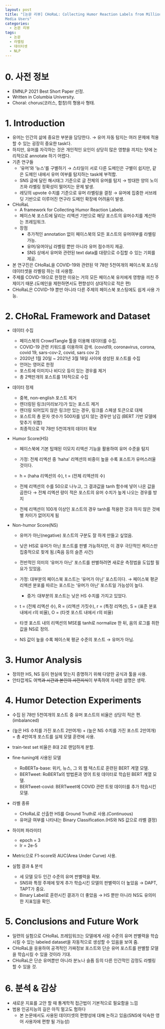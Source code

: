 ```yaml
---
layout: post
title: "[논문 리뷰] CHoRaL: Collecting Humor Reaction Labels from Millions of Social
Media Users"
categories:
  - 논문 리뷰
tags:
  - 논문
  - 라벨링
  - 데이터셋
  - NLP
---
```


# 0. 사전 정보

- EMNLP 2021 Best Short Paper 선정.
- Written in Columbia University.
- Choral: chorus(코러스, 합창)의 형용사 형태.

# 1. Introduction

- 유머는 인간의 삶에 중요한 부분을 담당한다. → 유머 자동 탐지는 여러 문제에 적용할 수 있는 굉장히 중요한 task다.
- 하지만, 유머를 자각하는 것은 개인적인 요인이 상당히 많은 영향을 끼치는 탓에 논리적으로 annotate 하기 어렵다.
- 기존 연구들
    - ‘유머’와 ‘뉴스’를 구별하기 → 스타일이 서로 다른 도메인은 구별이 쉽지만, 같은 도메인 내에서 유머 여부를 탐지하는 task에 부적합.
    - SNS 글에 달린 해시태그 기준으로 글 전체의 유머를 탐지 → 방대한 양의 노이즈와 라벨링 정확성이 떨어지는 문제 발생.
    - 레딧의 upvote 수치를 기준으로 유머 라벨링을 결정 → 유머에 집중한 서브레딧 기반으로 이루어진 연구라 도메인 확장에 어려움이 발생.
- CHoRaL
    - A framework for Collecting Humor Reaction Labels.
    - 페이스북 포스트에 달리는 리엑션 기반으로 해당 포스트의 유머수치를 계산하는 프레임워크.
    - 장점
        - 추가적인 annotation 없이 페이스북의 모든 포스트의 유머여부를 라벨링 가능.
        - 유머/유머아님 라벨링 뿐만 아니라 유머 점수까지 제공.
        - SNS 상에서 유머와 관련된 text data를 대량으로 수집할 수 있는 기회를 제공.
- 본 연구진은 CHoRaL을 COVID-19와 관련된 약 78만 5천여개의 페이스북 포스팅 데이터셋을 라벨링 하는 데 사용함.
- 주제를 COVID-19으로 한정한 이유는 거의 모든 페이스북 유저에게 영향을 끼친 주제이기 때문.(도메인을 제한하면서도 편향성이 상대적으로 적은 편)
- CHoRaL은 COVID-19 뿐만 아니라 다른 주제의 페이스북 포스팅에도 쉽게 사용 가능.

# 2. CHoRaL Framework and Dataset

- 데이터 수집
    - 페이스북의 CrowdTangle 툴을 이용해 데이터를 수집.
    - COVID-19 관련 키워드를 이용하여 검색. (covid19, coronavirus, corona, covid 19, sars-cov-2, covid, sars cov 2)
    - 2020년 1월 20일 ~ 2021년 3월 18일 사이에 생성된 포스트를 수집
    - 언어는 영어로 한정
    - 포스트에 이미지나 비디오 등이 있는 경우를 제거
    - 총 2백만개의 포스트를 1차적으로 수집
- 데이터 정제
    - 중복, non-english 포스트 제거
    - 렌더링된 링크(미리보기)가 있는 포스트 제거
    - 렌더링 되어있지 않은 링크만 있는 경우, 링크를 스페셜 토큰으로 대체
    - 포스트의 총 문자 갯수가 500자를 넘지 않는 경우만 남김 (BERT 기반 모델에 맞추기 위함)
    - 최종적으로 약 78만 5천여개의 데이터 확보
- Humor Score(HS)
    
    - 페이스북에 기본 탑재된 이모지 리엑션 기능을 활용하여 유머 수준을 탐지
    - 가정: 전체 리엑션 중 ‘haha’ 리엑션의 비중이 높을 수록 포스트가 유머스러울 것이다.

        
    - h = (haha 리엑션의 수), t = (전체 리엑션의 수)
    - 전체 리엑션의 수를 50으로 나누고, 그 결과값을 tanh 함수에 넣어 나온 값을 곱한다 → 전체 리엑션 량이 적은 포스트의 유머 수치가 높게 나오는 경우를 방지
    - 전체 리엑션이 100개 이상인 포스트의 경우 tanh를 적용한 것과 하지 않은 것에 별 차이가 없어지게 됨
- Non-humor Score(NS)
    - 유머가 아닌(negative) 포스트의 구분도 잘 하게 만들고 싶었음.
    - 낮은 HS로 유머가 아닌 포스트를 판별 가능하지만, 이 경우 극단적인 케이스만 집중적으로 찾게 됨.(죽음 등의 슬픈 사건)
    - 전반적인 의미의 ‘유머가 아닌’ 포스트를 판별하려면 새로운 측정법을 도입할 필요가 있었음.
    - 가정: 대부분의 페이스북 포스트는 ‘유머가 아닌’ 포스트이다. → 페이스북 평균 리엑션 분포를 따르는 포스트는 ‘유머가 아닌’ 포스트일 가능성이 높다.
        - 증거: 대부분의 포스트는 낮은 HS 수치를 가지고 있었다.
        
    - t = (전체 리엑션 수), R = (리엑션 가짓수), r = (특정 리엑션), S = (표준 분포 내에서 r의 비율), O = (타겟 포스트 내에서 r의 비율)
    - 타겟 포스트 내의 리엑션의 MSE를 tanh로 normalize 한 뒤, 음의 로그를 취한 값을 NS로 정의.
    - NS 값이 높을 수록 페이스북 평균 수준의 포스트 → 유머가 아님.

# 3. Humor Analysis


- 정의한 HS, NS 등이 현실에 맞는지 증명하기 위해 다양한 공식과 툴을 사용.
- 안타깝게도 여백~~과 시간과 본인의 사전지식~~이 부족하여 자세한 설명은 생략.

# 4. Humor Detection Experiments

- 수집 된 78만 5천여개의 포스트 중 유머 포스트의 비율은 상당히 적은 편.(imbalanced)
- (높은 HS 수치를 가진 포스트 2만여개) + (높은 NS 수치를 가진 포스트 2만여개) = 총 4만여개 포스트를 실제 모델 훈련에 사용.
- train-test set 비율은 8대 2로 랜덤하게 분할.
- fine-tuning에 사용된 모델
    - RoBERTa-base: 위키, 뉴스, 그 외 웹 텍스트로 훈련된 BERT 계열 모델.
    - BERTweet: RoBERTa의 방법론과 영어 트윗 데이터로 학습된 BERT 계열 모델.
    - BERTweet-covid: BERTweet에 COVID 관련 트윗 데이터를 추가 학습시킨 모델.
- 라벨 종류
    - CHoRaL로 산출한 HS를 Ground Truth로 사용.(Continuous)
    - 유머글 여부를 나타내는 Binary Classification.(HS와 NS 값으로 라벨 결정)
- 하이퍼 파라미터
    - epoch = 3
    - lr = 2e-5
        
        
- Metric으로 F1-score와 AUC(Area Under Curve) 사용.
- 실험 결과 & 분석
    - 세 모델 모두 인간 수준의 유머 판별력을 확보.
    - SNS와 특정 주제에 맞게 추가 학습시킨 모델의 판별력이 더 높았음 → DAPT, TAPT가 중요.
    - Binary Label로 훈련시킨 결과가 더 좋았음 → HS 뿐만 아니라 NS도 유의미한 지표임을 확인.

# 5. Conclusions and Future Work

- 일련의 실험으로 CHoRaL 프레임워크는 모델에게 사람 수준의 유머 판별력을 학습시킬 수 있는 labeled dataset을 자동적으로 생성할 수 있음을 보여 줌.
- CHoRaL을 응용하여 공격적인 가짜정보 포스트와 단순 유머 포스트를 판별할 모델을 학습시킬 수 있을 것이라 기대.
- CHoRaL은 단순 유머뿐만 아니라 분노나 슬픔 등의 다른 인간적인 감정도 라벨링 할 수 있을 것.

# 6. 분석 & 감상

- 새로운 지표를 고안 할 때 통계학적 접근법이 기본적으로 필요함을 느낌
- 범용 인공지능의 길은 아직 멀고도 험하다
    - 본 논문에서도 사용된 데이터셋의 편향성에 대해 논하고 있음(SNS에 익숙한 영어 사용자에 편향 될 가능성)